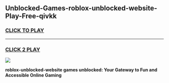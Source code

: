 
## Unblocked-Games-roblox-unblocked-website-Play-Free-qivkk
<h3>
<a href="https://premium76.site?title=roblox-unblocked-website&ref=20M">CLICK TO PLAY</a></h3>
<hr>

<h3>
<a href="https://premium76.site?title=roblox-unblocked-website&ref=20M">CLICK 2 PLAY</a>
  
</h3>

<a href="https://premium76.site?title=roblox-unblocked-website&ref=19M"><img src="https://clearcache.store/games.png"></a>


**roblox-unblocked-website games unblocked: Your Gateway to Fun and Accessible Online Gaming**
